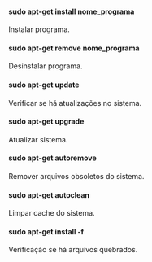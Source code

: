 #### sudo apt-get install nome_programa
Instalar programa.

#### sudo apt-get remove nome_programa
Desinstalar programa.

#### sudo apt-get update
Verificar se há atualizações no sistema.

#### sudo apt-get upgrade
Atualizar sistema.

#### sudo apt-get autoremove
Remover arquivos obsoletos do sistema.

#### sudo apt-get autoclean
Limpar cache do sistema.

#### sudo apt-get install -f
Verificação se há arquivos quebrados.